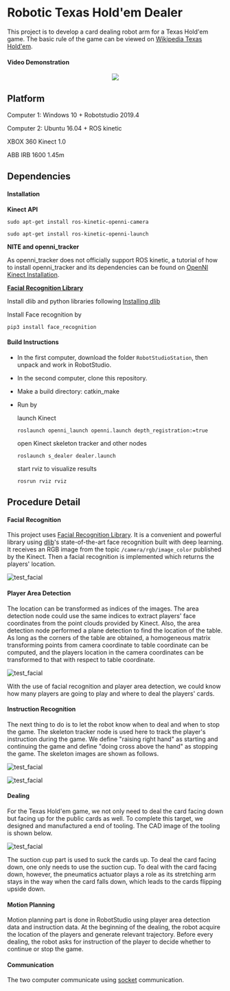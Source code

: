 # Robotic Texas Hold'em Dealer

This project is to develop a card dealing robot arm for a Texas Hold'em game. The basic rule of the game can be viewed on [Wikipedia Texas Hold'em](https://en.wikipedia.org/wiki/Texas_hold_%27em).

#### Video Demonstration

<p align="center">
  	<a href="https://www.youtube.com/watch?v=aiAAWjXFiTY">
  		<img src="https://img.youtube.com/vi/aiAAWjXFiTY/0.jpg"/>
	</a>
</p>

## Platform

Computer 1: Windows 10 + Robotstudio 2019.4

Computer 2: Ubuntu 16.04 + ROS kinetic

XBOX 360 Kinect 1.0

ABB IRB 1600 1.45m

## Dependencies

#### Installation

**Kinect API**

`sudo apt-get install ros-kinetic-openni-camera`

`sudo apt-get install ros-kinetic-openni-launch`

**NITE and openni_tracker**

As openni_tracker does not officially support ROS kinetic, a tutorial of how to install openni_tracker and its dependencies can be found on [OpenNI Kinect Installation](https://www.reddit.com/r/ROS/comments/6qejy0/openni_kinect_installation_on_kinetic_indigo/).

**[Facial Recognition Library](https://github.com/ageitgey/face_recognition)**

Install dlib and python libraries following [Installing dlib](https://gist.github.com/ageitgey/629d75c1baac34dfa5ca2a1928a7aeaf)

Install Face recognition by

`pip3 install face_recognition`

#### Build Instructions

- In the first computer, download the folder `RobotStudioStation`, then unpack and work in RobotStudio.

- In the second computer, clone this repository.

- Make a build directory: catkin_make

- Run by

  launch Kinect

  `roslaunch openni_launch openni.launch depth_registration:=true`

  open Kinect skeleton tracker and other nodes

  `roslaunch s_dealer dealer.launch`

  start rviz to visualize results 

  `rosrun rviz rviz`

## Procedure Detail

#### Facial Recognition 

This project uses [Facial Recognition Library](https://github.com/ageitgey/face_recognition). It is a convenient and powerful library using [dlib](http://dlib.net/)'s state-of-the-art face recognition built with deep learning. It receives an RGB image from the topic `/camera/rgb/image_color` published by the Kinect. Then a facial recognition is implemented which returns the players' location.

![test_facial](demonstration/facial.png)

#### Player Area Detection

The location can be transformed as indices of the images. The area detection node could use the same indices to extract players' face coordinates from the point clouds provided by Kinect. Also, the area detection node performed a plane detection to find the location of the table. As long as the corners of the table are obtained, a homogeneous matrix transforming points from camera coordinate to table coordinate can be computed, and the players location in the camera coordinates can be transformed to that with respect to table coordinate. 

![test_facial](demonstration/pc.png)

With the use of facial recognition and player area detection, we could know how many players are going to play and where to deal the players' cards.

#### Instruction Recognition

The next thing to do is to let the robot know when to deal and when to stop the game. The skeleton tracker node is used here to track the player's instruction during the game.  We define "raising right hand" as starting and continuing the game and define "doing cross above the hand" as stopping the game. The skeleton images are shown as follows.

![test_facial](demonstration/continue.png)

![test_facial](demonstration/stop.png)

#### Dealing

For the Texas Hold'em game, we not only need to deal the card facing down but facing up for the public cards as well. To complete this target, we designed and manufactured a end of tooling. The CAD image of the tooling is shown below. 

![test_facial](demonstration/tooling.png)

The suction cup part is used to suck the cards up. To deal the card facing down, one only needs to use the suction cup. To deal with the card facing down, however, the pneumatics actuator plays a role as its stretching arm stays in the way when the card falls down, which leads to the cards flipping upside down.

#### Motion Planning

Motion planning part is done in RobotStudio using player area detection data and instruction data.  At the beginning of the dealing, the robot acquire the location of the players and generate relevant trajectory. Before every dealing, the robot asks for instruction of the player to decide whether to continue or stop the game.

#### Communication

The two computer communicate using [socket](https://docs.python.org/2/howto/sockets.html) communication.